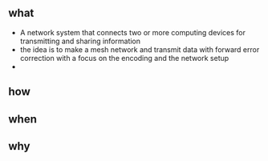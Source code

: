 ## what
- A network system that connects two or more computing devices for transmitting and sharing information
- the idea is to make a mesh  network  and transmit  data with forward error correction with a focus on the encoding and the network setup
- 

## how


## when 
## why